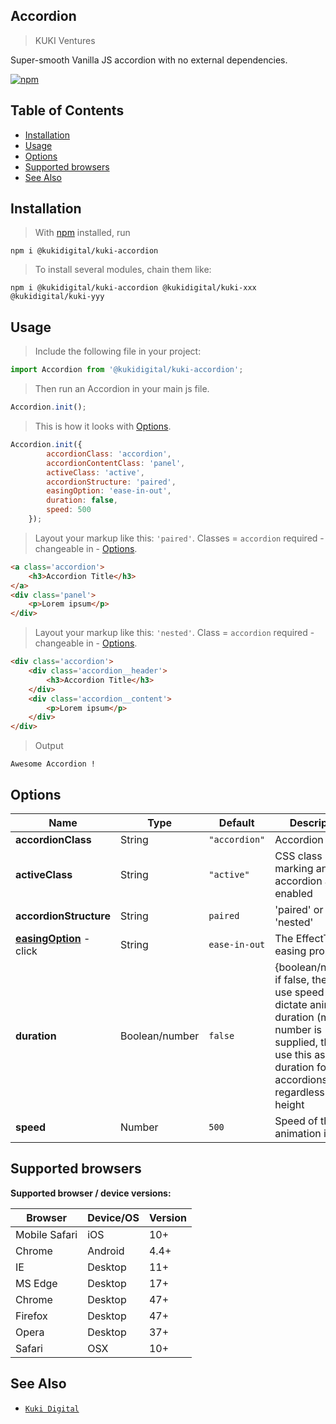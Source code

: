 ## Accordion

> KUKI Ventures

Super-smooth Vanilla JS accordion with no external dependencies.

[![npm](https://img.shields.io/badge/npm-1.1.3-green.svg)](https://www.npmjs.com/package/@kukidigital/kuki-accordion)


## Table of Contents


- [Installation](#installation)
- [Usage](#usage)
- [Options](#options)
- [Supported browsers](#supported-browsers)
- [See Also](#see-also)



## Installation

> With [npm](https://npmjs.org/) installed, run

```shell
npm i @kukidigital/kuki-accordion
```

> To install several modules, chain them like:

```shell
npm i @kukidigital/kuki-accordion @kukidigital/kuki-xxx @kukidigital/kuki-yyy
```

## Usage

> Include the following file in your project:

```js
import Accordion from '@kukidigital/kuki-accordion';
```

> Then run an Accordion in your main js file.

```js
Accordion.init();
```

> This is how it looks with [Options](#options).

```js
Accordion.init({
        accordionClass: 'accordion', 
        accordionContentClass: 'panel', 
        activeClass: 'active',
        accordionStructure: 'paired', 
        easingOption: 'ease-in-out',
        duration: false, 
        speed: 500 
    });
```

> Layout your markup like this: ```'paired'```. Classes = ```accordion``` required - changeable in - [Options](#options).

```html
<a class='accordion'>
    <h3>Accordion Title</h3>
</a>
<div class='panel'>
    <p>Lorem ipsum</p>
</div>
```

> Layout your markup like this: ```'nested'```. Class = ```accordion``` required - changeable in - [Options](#options).

```html
<div class='accordion'>
    <div class='accordion__header'>
        <h3>Accordion Title</h3>
    </div>
    <div class='accordion__content'>
        <p>Lorem ipsum</p>
    </div>
</div>

```


> Output

```
Awesome Accordion !
```
Options
----------------------------------------------------------------
| Name                                             | Type     | Default          | Description                                                     |
|--------------------------------------------------|----------|------------------|-----------------------------------------------------------------|
| **accordionClass**                             | String   | `"accordion"`    | Accordion Class                     |
| **activeClass**                                 | String   | `"active"`       | CSS class marking an accordion as enabled                     |
| **accordionStructure**                           | String   | `paired`         | 'paired' or 'nested'   |
| [**easingOption**](https://developer.mozilla.org/en-US/docs/Web/API/EffectTiming/easing) - click   | String   | `ease-in-out`              | The EffectTiming easing property                             |
| **duration**                                     | Boolean/number  | `false`          | {boolean/number} if false, then we use speed to dictate animation duration (ms), if a number is supplied, then we use this as the duration for ALL accordions, regardless of height         |
| **speed**              | Number  | `500`          | Speed of the animation in ms        |


## Supported browsers

**Supported browser / device versions:**

| Browser       | Device/OS | Version |
| ------------- | --------- | ------- |
| Mobile Safari | iOS       | 10+     |
| Chrome        | Android   | 4.4+    |
| IE            | Desktop   | 11+     |
| MS Edge       | Desktop   | 17+     |
| Chrome        | Desktop   | 47+     |
| Firefox       | Desktop   | 47+     |
| Opera         | Desktop   | 37+     |
| Safari        | OSX       | 10+     |


## See Also

- [`Kuki Digital`](https://www.npmjs.com/settings/kukidigital/packages)

